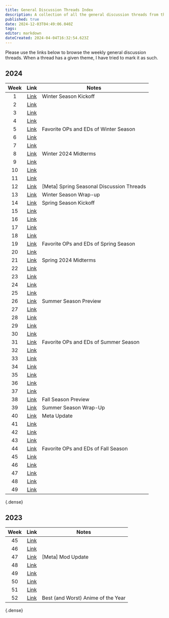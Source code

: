 ```yaml
---
title: General Discussion Threads Index
description: A collection of all the general discussion threads from the community.
published: true
date: 2024-12-03T04:49:06.040Z
tags: 
editor: markdown
dateCreated: 2024-04-04T16:32:54.623Z
---
```


Please use the links below to browse the weekly general discussion threads. When a thread has a given theme, I have tried to mark it as such.

## 2024

| Week | Link | Notes |
|:-:|:-:|---|
| 1 | [Link](https://ani.social/post/1552654) | Winter Season Kickoff |
| 2 | [Link](https://ani.social/post/1638011) | |
| 3 | [Link](https://ani.social/post/1735803) | |
| 4 | [Link](https://ani.social/post/1836263) | |
| 5 | [Link](https://ani.social/post/1945934) | Favorite OPs and EDs of Winter Season |
| 6 | [Link](https://ani.social/post/2046764) | |
| 7 | [Link](https://ani.social/post/2148103) | |
| 8 | [Link](https://ani.social/post/2249347) |Winter 2024 Midterms |
| 9 | [Link](https://ani.social/post/2355400) | |
| 10 | [Link](https://ani.social/post/2470163) | |
| 11 | [Link](https://ani.social/post/2575858) | |
| 12 | [Link](https://ani.social/post/2689701) | [Meta] Spring Seasonal Discussion Threads |
| 13 | [Link](https://ani.social/post/2802530) | Winter Season Wrap-up |
| 14 | [Link](https://ani.social/post/2914810) | Spring Season Kickoff |
| 15 | [Link](https://ani.social/post/3033007) | |
| 16 | [Link](https://ani.social/post/3148170) | |
| 17 | [Link](https://ani.social/post/3260044) | |
| 18 | [Link](https://ani.social/post/3370382) | |
| 19 | [Link](https://ani.social/post/3485439) | Favorite OPs and EDs of Spring Season |
| 20 | [Link](https://ani.social/post/3595444) | |
| 21 | [Link](https://ani.social/post/3719729) | Spring 2024 Midterms |
| 22 | [Link](https://ani.social/post/3852625) | |
| 23 | [Link](https://ani.social/post/3973514) | |
| 24 | [Link](https://ani.social/post/4098763) | |
| 25 | [Link](https://ani.social/post/4222076) | |
| 26 | [Link](https://ani.social/post/4351238) | Summer Season Preview |
| 27 | [Link](https://ani.social/post/4470116) | |
| 28 | [Link](https://ani.social/post/4602578) | |
| 29 | [Link](https://ani.social/post/4737711) | |
| 30 | [Link](https://ani.social/post/4867160) | |
| 31 | [Link](https://ani.social/post/4995739) | Favorite OPs and EDs of Summer Season |
| 32 | [Link](https://ani.social/post/5139453) | |
| 33 | [Link](https://ani.social/post/5276196) | |
| 34 | [Link](https://ani.social/post/5411698) | |
| 35 | [Link](https://ani.social/post/5550755) | |
| 36 | [Link](https://ani.social/post/5692265) | |
| 37 | [Link](https://ani.social/post/5833942) | |
| 38 | [Link](https://ani.social/post/5978751) | Fall Season Preview |
| 39 | [Link](https://ani.social/post/6133298) | Summer Season Wrap-Up |
| 40 | [Link](https://ani.social/post/6278138) | Meta Update |
| 41 | [Link](https://ani.social/post/6418452) | |
| 42 | [Link](https://ani.social/post/6567454) | |
| 43 | [Link](https://ani.social/post/6718624) | |
| 44 | [Link](https://ani.social/post/6857437) | Favorite OPs and EDs of Fall Season |
| 45 | [Link](https://ani.social/post/7004379) |  |
| 46 | [Link](https://ani.social/post/7159560) |  |
| 47 | [Link](https://ani.social/post/7307179) |  |
| 48 | [Link](https://ani.social/post/7451465) |  |
| 49 | [Link](https://ani.social/post/7600512) |  |
{.dense}

## 2023

| Week | Link | Notes |
|:-:|:-:|---|
| 45 | [Link](https://ani.social/post/891836) | |
| 46 | [Link](https://ani.social/post/976950) | |
| 47 | [Link](https://ani.social/post/1052372) | [Meta] Mod Update |
| 48 | [Link](https://ani.social/post/1131328) | |
| 49 | [Link](https://ani.social/post/1215808) | |
| 50 | [Link](https://ani.social/post/1305785) | |
| 51 | [Link](https://ani.social/post/1389170) | |
| 52 | [Link](https://ani.social/post/1472958) | Best (and Worst) Anime of the Year |
{.dense}